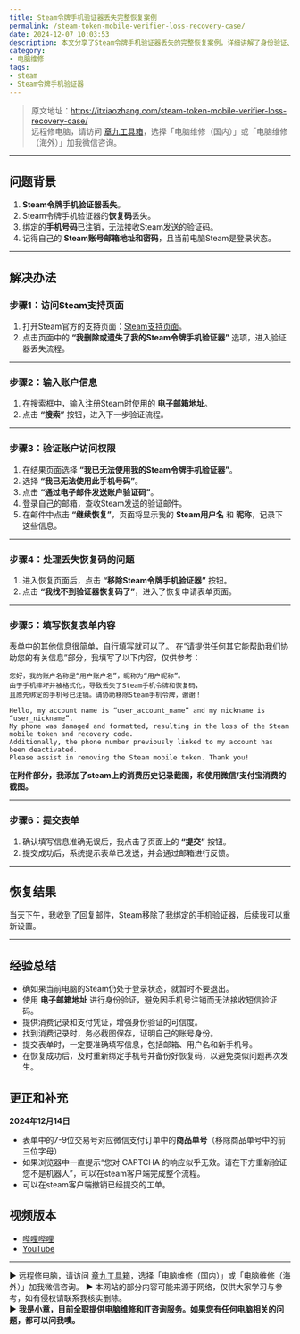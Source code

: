 ```yaml
---
title: Steam令牌手机验证器丢失完整恢复案例
permalink: /steam-token-mobile-verifier-loss-recovery-case/
date: 2024-12-07 10:03:53
description: 本文分享了Steam令牌手机验证器丢失的完整恢复案例，详细讲解了身份验证、恢复步骤及解决流程，帮助用户快速解决登录问题。
category:
- 电脑维修
tags:
- steam
- Steam令牌手机验证器
---
```


> 原文地址：<https://itxiaozhang.com/steam-token-mobile-verifier-loss-recovery-case/>  
> 远程修电脑，请访问 [章九工具箱](https://zhang9.com/)，选择「电脑维修（国内）」或「电脑维修（海外）」加我微信咨询。 

---

## **问题背景**  

1. **Steam令牌手机验证器丢失**。  
2. Steam令牌手机验证器的**恢复码**丢失。  
3. 绑定的**手机号码**已注销，无法接收Steam发送的验证码。  
4. 记得自己的 **Steam账号邮箱地址和密码**，且当前电脑Steam是登录状态。  

---

## **解决办法**  

### **步骤1：访问Steam支持页面**  

1. 打开Steam官方的支持页面：[Steam支持页面](https://help.steampowered.com/zh-cn/wizard/HelpWithLogin)。  
2. 点击页面中的 **“我删除或遗失了我的Steam令牌手机验证器”** 选项，进入验证器丢失流程。  

---

### **步骤2：输入账户信息**  

1. 在搜索框中，输入注册Steam时使用的 **电子邮箱地址**。  
2. 点击 **“搜索”** 按钮，进入下一步验证流程。  

---

### **步骤3：验证账户访问权限**  

1. 在结果页面选择 **“我已无法使用我的Steam令牌手机验证器”**。  
2. 选择 **“我已无法使用此手机号码”**。  
3. 点击 **“通过电子邮件发送账户验证码”**。  
4. 登录自己的邮箱，查收Steam发送的验证邮件。  
5. 在邮件中点击 **“继续恢复”**，页面将显示我的 **Steam用户名** 和 **昵称**，记录下这些信息。

---

### **步骤4：处理丢失恢复码的问题**  

1. 进入恢复页面后，点击 **“移除Steam令牌手机验证器”** 按钮。  
2. 点击 **“我找不到验证器恢复码了”**，进入了恢复申请表单页面。  

---

### **步骤5：填写恢复表单内容**  

表单中的其他信息很简单，自行填写就可以了。
在“请提供任何其它能帮助我们协助您的有关信息”部分，我填写了以下内容，仅供参考：

```
您好，我的账户名称是“用户账户名”，昵称为“用户昵称”。  
由于手机摔坏并被格式化，导致丢失了Steam手机令牌和恢复码，  
且原先绑定的手机号已注销。请协助移除Steam手机令牌，谢谢！

Hello, my account name is “user_account_name” and my nickname is “user_nickname”.  
My phone was damaged and formatted, resulting in the loss of the Steam mobile token and recovery code.  
Additionally, the phone number previously linked to my account has been deactivated.  
Please assist in removing the Steam mobile token. Thank you!
```

**在附件部分，我添加了steam上的消费历史记录截图，和使用微信/支付宝消费的截图。**

---

### **步骤6：提交表单**  

1. 确认填写信息准确无误后，我点击了页面上的 **“提交”** 按钮。  
2. 提交成功后，系统提示表单已发送，并会通过邮箱进行反馈。

---

## **恢复结果**  

当天下午，我收到了回复邮件，Steam移除了我绑定的手机验证器，后续我可以重新设置。

---

## **经验总结**  

- 确如果当前电脑的Steam仍处于登录状态，就暂时不要退出。
- 使用 **电子邮箱地址** 进行身份验证，避免因手机号注销而无法接收短信验证码。  
- 提供消费记录和支付凭证，增强身份验证的可信度。  
- 找到消费记录时，务必截图保存，证明自己的账号身份。  
- 提交表单时，一定要准确填写信息，包括邮箱、用户名和新手机号。  
- 在恢复成功后，及时重新绑定手机号并备份好恢复码，以避免类似问题再次发生。  

## 更正和补充

**2024年12月14日**  

- 表单中的7-9位交易号对应微信支付订单中的**商品单号**（移除商品单号中的前三位字母）
- 如果浏览器中一直提示“您对 CAPTCHA 的响应似乎无效。请在下方重新验证您不是机器人”，可以在steam客户端完成整个流程。
- 可以在steam客户端撤销已经提交的工单。

## 视频版本

- [哔哩哔哩](https://space.bilibili.com/3546607630944387)
- [YouTube](https://www.youtube.com/@itxiaozhang)

---
▶ 远程修电脑，请访问 [章九工具箱](https://zhang9.com/)，选择「电脑维修（国内）」或「电脑维修（海外）」加我微信咨询。 
▶ 本网站的部分内容可能来源于网络，仅供大家学习与参考，如有侵权请联系我核实删除。  
▶ **我是小章，目前全职提供电脑维修和IT咨询服务。如果您有任何电脑相关的问题，都可以问我噢。**  
